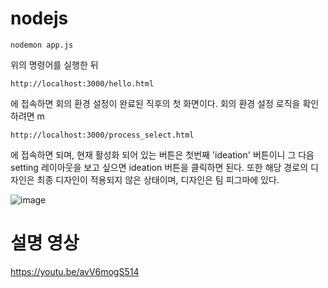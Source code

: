 # nodejs

```
nodemon app.js
```

위의 명령어를 실행한 뒤 

```
http://localhost:3000/hello.html
```

에 접속하면 회의 환경 설정이 완료된 직후의 첫 화면이다.
회의 환경 설정 로직을 확인하려면
m
```
http://localhost:3000/process_select.html
```

에 접속하면 되며, 현재 활성화 되어 있는 버튼은 첫번째 'ideation' 버튼이니 그 다음 setting 레이아웃을 보고 싶으면 ideation 버튼을 클릭하면 된다.
또한 해당 경로의 디자인은 최종 디자인이 적용되지 않은 상태이며, 디자인은 팀 피그마에 있다.

![image](https://user-images.githubusercontent.com/39727494/96348523-723b2a00-10e4-11eb-84d3-d66256308f58.png)

# 설명 영상
https://youtu.be/avV6mogS514
